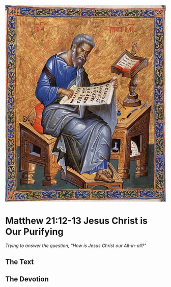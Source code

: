 <img class="intro-right" src="../images/art-matthew.jpg">

# Matthew 21:12-13 Jesus Christ is Our Purifying

*Trying to answer the question, "How is Jesus Christ our All-in-all?"*

## The Text

## The Devotion